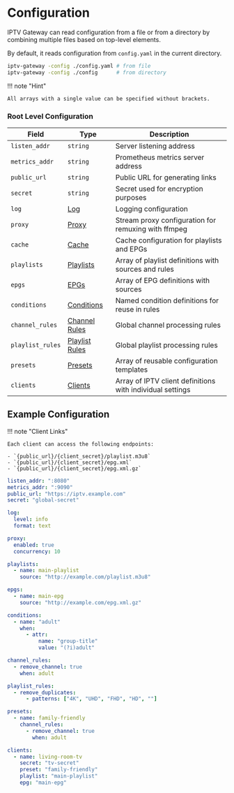 # Configuration

IPTV Gateway can read configuration from a file or from a directory by combining multiple files based on
top-level elements.

By default, it reads configuration from `config.yaml` in the current directory.

```bash
iptv-gateway -config ./config.yaml # from file
iptv-gateway -config ./config      # from directory
```

!!! note "Hint"

    All arrays with a single value can be specified without brackets.

### Root Level Configuration

| Field            | Type                                             | Description                                               |
|------------------|--------------------------------------------------|-----------------------------------------------------------|
| `listen_addr`    | `string`                                         | Server listening address                                  |
| `metrics_addr`   | `string`                                         | Prometheus metrics server address                         |
| `public_url`     | `string`                                         | Public URL for generating links                           |
| `secret`         | `string`                                         | Secret used for encryption purposes                       |
| `log`            | [Log](./config/log.md)                           | Logging configuration                                     |
| `proxy`          | [Proxy](./config/proxy.md)                       | Stream proxy configuration for remuxing with ffmpeg       |
| `cache`          | [Cache](./config/cache.md)                       | Cache configuration for playlists and EPGs                |
| `playlists`      | [Playlists](./config/playlists.md)               | Array of playlist definitions with sources and rules      |
| `epgs`           | [EPGs](./config/epgs.md)                         | Array of EPG definitions with sources                     |
| `conditions`     | [Conditions](./config/conditions.md)             | Named condition definitions for reuse in rules            |
| `channel_rules`  | [Channel Rules](config/channel_rules/index.md)   | Global channel processing rules                           |
| `playlist_rules` | [Playlist Rules](config/playlist_rules/index.md) | Global playlist processing rules                          |
| `presets`        | [Presets](./config/presets.md)                   | Array of reusable configuration templates                 |
| `clients`        | [Clients](./config/clients.md)                   | Array of IPTV client definitions with individual settings |

## Example Configuration

!!! note "Client Links"

    Each client can access the following endpoints:

    - `{public_url}/{client_secret}/playlist.m3u8`
    - `{public_url}/{client_secret}/epg.xml`
    - `{public_url}/{client_secret}/epg.xml.gz`

```yaml
listen_addr: ":8080"
metrics_addr: ":9090"
public_url: "https://iptv.example.com"
secret: "global-secret"

log:
  level: info
  format: text

proxy:
  enabled: true
  concurrency: 10

playlists:
  - name: main-playlist
    source: "http://example.com/playlist.m3u8"

epgs:
  - name: main-epg
    source: "http://example.com/epg.xml.gz"

conditions:
  - name: "adult"
    when:
      - attr:
          name: "group-title"
          value: "(?i)adult"

channel_rules:
  - remove_channel: true
    when: adult

playlist_rules:
  - remove_duplicates:
      - patterns: ["4K", "UHD", "FHD", "HD", ""]

presets:
  - name: family-friendly
    channel_rules:
      - remove_channel: true
        when: adult

clients:
  - name: living-room-tv
    secret: "tv-secret"
    preset: "family-friendly"
    playlist: "main-playlist"
    epg: "main-epg"
```